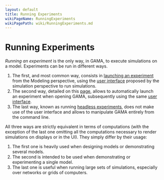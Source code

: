 ```yaml
---
layout: default
title: Running Experiments
wikiPageName: RunningExperiments
wikiPagePath: wiki/RunningExperiments.md
---
```


# Running Experiments



_Running an experiment_ is the only way, in GAMA, to execute simulations on a model. Experiments can be run in different ways.
  1. The first, and most common way, consists in [launching an experiment](LaunchingExperiments) from the Modeling perspective, using the [user interface](ExperimentsUserInterface) proposed by the simulation perspective to run simulations.
  1. The second way, detailed on this [page](Launching), allows to automatically launch an experiment when opening GAMA, subsequently using the same [user interface](ExperimentsUserInterface).
  1. The last way, known as running [headless experiments](Headless), does not make use of the user interface and allows to manipulate GAMA entirely from the command line.

All three ways are strictly equivalent in terms of computations (with the exception of the last one omitting all the computations necessary to render simulations on displays or in the UI). They simply differ by their usage:
  1. The first one is heavily used when designing models or demonstrating several models.
  1. The second is intended to be used when demonstrating or experimenting a single model.
  1. The last one is useful when running large sets of simulations, especially over networks or grids of computers.
